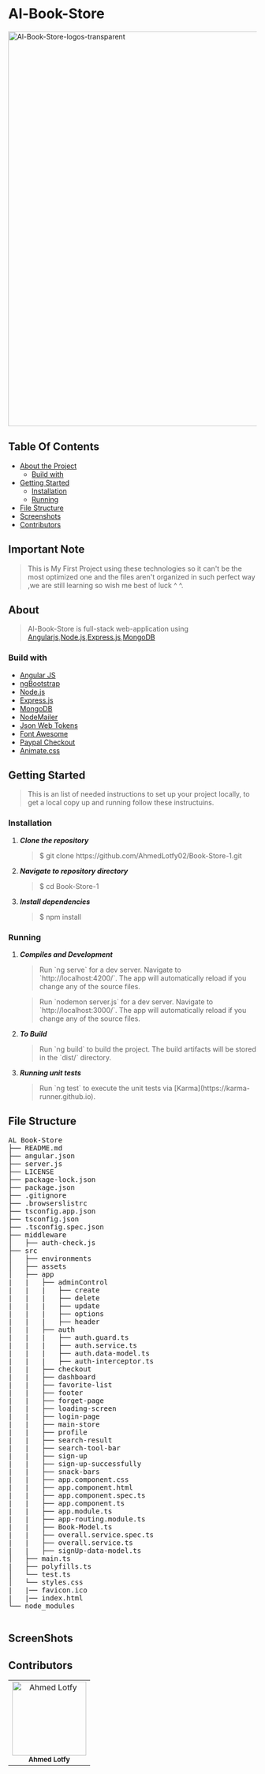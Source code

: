 # Al-Book-Store
 <img src="https://i.ibb.co/bF19KYt/Al-Book-Store-logos-transparent.png" width="1000" height="800" alt="Al-Book-Store-logos-transparent" border="0">
 
<!-- <img src="https://i.ibb.co/25CRgVH/01.jpg" width="1000" height="600" alt="logo" border="0"> -->



<h2>Table Of Contents</h2>
<ul>
  <li><a href="#about">About the Project</a>
    <ul><li><a href="#build">Build with</a></li></ul>
  </li>
  <li><a href="#getStarted">Getting Started</a> 
    <ul>
    <li>
      <a href="#installation">Installation</a> 
      </li>
      <li><a href="#Running">Running </a> </li>
    </ul> 
  </li>  
    <li><a href="#structure">File Structure</a></li>
  <li><a href="#screenshots">Screenshots</a> </li>
  <li><a href="#contributors">Contributors</a></li>
  
  
</ul>
<h2>Important Note</h2>
<blockquote>
This is My First Project using these technologies so it can't be the most optimized one and the files aren't organized in such perfect way ,we are still learning so wish me best of luck ^ ^.
</blockquote>

<h2 href="#about">About</h2>
<blockquote>
  <p>Al-Book-Store is full-stack web-application using <a href="https://angular.io/">Angularjs</a>,<a href="https://nodejs.org/en/">Node.js</a>,<a href="https://expressjs.com/">Express.js</a>,<a href="https://www.mongodb.com/">MongoDB</a></p>
</blockquote>
<h3 href="#build">Build with</h3>
<ul>
  <li><a href="https://angular.io/">Angular JS</a></li>
  <li><a href="https://ng-bootstrap.github.io/">ngBootstrap</a></li>
  <li><a href="https://nodejs.org/en/">Node.js</a></li>
  <li><a href="https://expressjs.com/">Express.js</a></li>
  <li><a href="https://www.mongodb.com/">MongoDB</a></li>
    <li><a href="https://nodemailer.com/about/">NodeMailer</a></li>
      <li><a href="https://jwt.io/">Json Web Tokens</a></li>
        <li><a href="https://fontawesome.com/">Font Awesome</a></li>
          <li><a href="https://developer.paypal.com/developer/">Paypal Checkout</a></li>
            <li><a href="https://animate.style/#attention_seekers">Animate.css</a></li>






</ul>

<h2 href="#getStarted">Getting Started</h2>
<blockquote>
  <p>This is an list of needed instructions to set up your project locally, to get a local copy up and running follow these instructuins.
 </p>
</blockquote>
<h3 href="#installation">Installation</h3>
<ol>
  <li><strong><em>Clone the repository</em></strong>
    <blockquote>$ git clone https://github.com/AhmedLotfy02/Book-Store-1.git</blockquote>
  </li>
  <li> 
  <strong><em>Navigate to repository directory
</em></strong>
    <blockquote>$ cd Book-Store-1</blockquote>
  </li>
  <li> 
  <strong><em>Install dependencies
</em></strong>
    <blockquote>$ npm install</blockquote>
  </li>
</ol>
<h3 href="#Running">Running</h3>
<ol>
  <li><strong><em>Compiles and Development </em></strong>
    <blockquote>Run `ng serve` for a dev server. Navigate to `http://localhost:4200/`. The app will automatically reload if you change any of the source files.
</blockquote>
     <blockquote>Run `nodemon server.js` for a dev server. Navigate to `http://localhost:3000/`. The app will automatically reload if you change any of the source files.
</blockquote>
  </li>
    <li><strong><em>To Build </em></strong>
    <blockquote>Run `ng build` to build the project. The build artifacts will be stored in the `dist/` directory.

</blockquote>
  </li>
    <li><strong><em>Running unit tests </em></strong>
    <blockquote>Run `ng test` to execute the unit tests via [Karma](https://karma-runner.github.io).
</blockquote>
  </li>
 
</ol>

<h2 href="#structure">File Structure</h2>
 <div> 
  <pre>
AL Book-Store
├── README.md
├── angular.json
├── server.js
├── LICENSE
├── package-lock.json
├── package.json
├── .gitignore
├── .browserslistrc
├── tsconfig.app.json
├── tsconfig.json  
├── .tsconfig.spec.json
├── middleware
│   ├── auth-check.js
├── src
│   ├── environments
│   ├── assets
│   ├── app
|   |   ├── adminControl
|   |   |   ├── create
|   |   |   ├── delete
|   |   |   ├── update
|   |   |   ├── options
|   |   |   ├── header
|   |   ├── auth	
|   |   |   ├── auth.guard.ts
|   |   |   ├── auth.service.ts
|   |   |   ├── auth.data-model.ts
|   |   |   ├── auth-interceptor.ts
|   |   ├── checkout	
|   |   ├── dashboard	
|   |   ├── favorite-list	
|   |   ├── footer	
|   |   ├── forget-page	
|   |   ├── loading-screen	
|   |   ├── login-page	
|   |   ├── main-store
|   |   ├── profile	
|   |   ├── search-result	
|   |   ├── search-tool-bar
|   |   ├── sign-up
|   |   ├── sign-up-successfully
|   |   ├── snack-bars	
|   |   ├── app.component.css	
|   |   ├── app.component.html	
|   |   ├── app.component.spec.ts	
|   |   ├── app.component.ts	
|   |   ├── app.module.ts	
|   |   ├── app-routing.module.ts	
|   |   ├── Book-Model.ts
|   |   ├── overall.service.spec.ts
|   |   ├── overall.service.ts
|   |   ├── signUp-data-model.ts
│   ├── main.ts
|   ├── polyfills.ts
│   └── test.ts
│   └── styles.css
|   |── favicon.ico	
|   |── index.html	
└── node_modules	
  </pre>
</div>

<h2 href="#screenshots">ScreenShots</h2>

<h2 href="#contributors">Contributors</h2>
<table>
  <tbody>
    <tr>
    <td align="center">
  <img src="https://user-images.githubusercontent.com/76037906/132257122-e9ea49d8-a912-4d19-8425-08d3847c96a6.jpg" alt="Ahmed Lotfy" width="150px">
      <br>
      <sub href="https://github.com/AhmedLotfy02"><strong>Ahmed Lotfy</strong></sub>
  </td> 
    </tr>
  </tbody>
</table>

